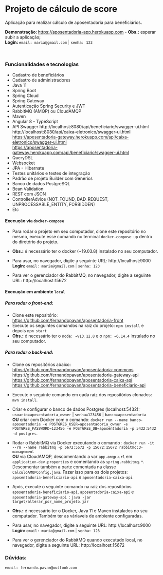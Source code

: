 # Projeto de cálculo de score

Aplicação para realizar cálculo de aposentadoria para beneficiários. 
<br>

<b> Demonstração: </b> https://aposentadoria-app.herokuapp.com - <b>Obs.:</b> esperar subir a aplicação;
<br/>
    <b> Login: </b> `email: maria@gmail.com` | `senha: 123`

<br>

### Funcionalidades e tecnologias

- Cadastro de beneficiários
- Cadastro de administradores
- Java 11
- Spring Boot
- Spring Cloud
- Spring Gateway
- Autenticação Spring Security e JWT
- RabbitMQ (AMQP) ou CloudAMQP
- Maven 
- Angular 8 - TypeScript
- API Swagger 
    http://localhost:8080/api/beneficiario/swagger-ui.html <br>
    http://localhost:8080/api/caixa-eletronico/swagger-ui.html <br>
    https://aposentadoria-gateway.herokuapp.com/api/caixa-eletronico/swagger-ui.html <br>
    https://aposentadoria-gateway.herokuapp.com/api/beneficiario/swagger-ui.html  <br>
- QueryDSL 
- Websocket
- JPA - Hibernate
- Testes unitários e testes de integração
- Padrão de projeto Builder com Generics
- Banco de dados PostgreSQL
- Bean Validation
- REST com JSON 
- ControllerAdvice (NOT_FOUND, BAD_REQUEST, UNPROCESSABLE_ENTITY, FORBIDDEN)
- Etc

#### Execução via `docker-compose`

- Para rodar o projeto em seu computador, clone este repositório no mesmo, execute esse comando no terminal `docker-compose up` dentro do diretório do projeto.
- <b>Obs.:</b> é necessário ter o docker (~19.03.8) instalado no seu computador.

- Para usar, no navegador, digite a seguinte URL: http://localhost:9000
<br><b> Login: </b> `email: maria@gmail.com` | `senha: 123`
    
- Para ver o gerenciador do RabbitMQ, no navegador, digite a seguinte URL: http://localhost:15672


#### Execução em ambiente `local`


##### Para rodar o front-end:

- Clone este repositório: https://github.com/fernandopavan/aposentadoria-front
- Execute os seguintes comandos na raiz do projeto: `npm install` e depois `npm start`
- <b>Obs.:</b> é necessário ter o `node: ~v13.12.0` e o `npm: ~6.14.4` instalado no seu computador.


##### Para rodar o back-end:

- Clone os repositórios abaixo:
    https://github.com/fernandopavan/aposentadoria-commons <br>
    https://github.com/fernandopavan/aposentadoria-gateway-api  <br>
    https://github.com/fernandopavan/aposentadoria-caixa-api <br>
    https://github.com/fernandopavan/aposentadoria-beneficiario-api <br>

- Execute o seguinte comando em cada raiz dos repositórios clonados: `mvn install`.

- Criar e configurar o banco de dados Postgres (localhost:5432): `usuario=aposentadoria_owner` | `senha=123456` | `banco=aposentadoria` 
  <br><b>OU</b>  criar com Docker com o comando: 
`docker run --name banco-aposentadoria -e POSTGRES_USER=aposentadoria_owner -e POSTGRES_PASSWORD=123456 -e POSTGRES_DB=aposentadoria -p 5432:5432 -d postgres`.

- Rodar o RabbitMQ via Docker executando o comando : `docker run -it --rm --name rabbitmq -p 5672:5672 -p 15672:15672 rabbitmq:3-management` 
  <br><b>OU</b> via CloudAMQP, descomentando a var `app.amqp.url` em `application-dev.properties` e comentando as `spring.rabbitmq.*`.  
Descomentar também a parte comentada na classe `CalculoAMQPConfig.java`. Fazer isso para os dois projetos: `aposentadoria-beneficiario-api` e `aposentadoria-caixa-api`

- Após, execute o seguinte comando na raiz dos repositórios `aposentadoria-beneficiario-api`,
`aposentadoria-caixa-api` e `aposentadoria-gateway-api `: `java -jar target/alterar_por_nome_projeto.jar`

- <b>Obs.:</b> é necessário ter o Docker, Java 11 e Maven instalados no seu computador. Também ter as váriaveis de ambiente configuradas.


- Para usar, no navegador, digite a seguinte URL: http://localhost:9000 
<br><b> Login: </b> `email: maria@gmail.com` | `senha: 123`

- Para ver o gerenciador do RabbitMQ quando executado local, no navegador, digite a seguinte URL: http://localhost:15672


### Dúvidas:
`email: fernando.pavan@outlook.com`
